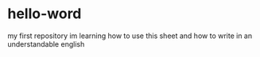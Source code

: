 # hello-word
my first repository
im learning how to use this sheet and how to write in an understandable english
